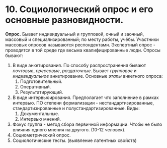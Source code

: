 # 10. Социологический опрос и его основные разновидности.

**Опрос.** Бывает индивидуальный и групповой, очный и заочный, массовый и специализированный; по месту работы, учёбы. Участники массовых опросов называются респондентами. Экспертный опрос - проводятся в той среде где весьма квалифицированные люди. Опросы бывают:
1. В виде анкетирования. По способу распространения бывают *почтовые*, *прессовые*, *раздаточные*. Бывает *групповое* и *индивидуальное* анкетирование. Основные *этапы* анкетного опроса:
    1. Подготовительный. 
    2. Оперативный.
    3. Результатирующий.
2. В виде интервьюирования. Предполагает что заполнение в рамках интервью. ПО степени формализации - нестандартизированные, стандартизированные и полустандартизированные.  Виды:
    1. Документальные.
    2. Интервью мнений.
3. Фокус группа - метод сбора первичной информации. Чтобы не было влияния одного мнения на другого. (10-12 человек).
4. Социометрический опрос.
5. Социологические тесты. (выявление латентных свойств)